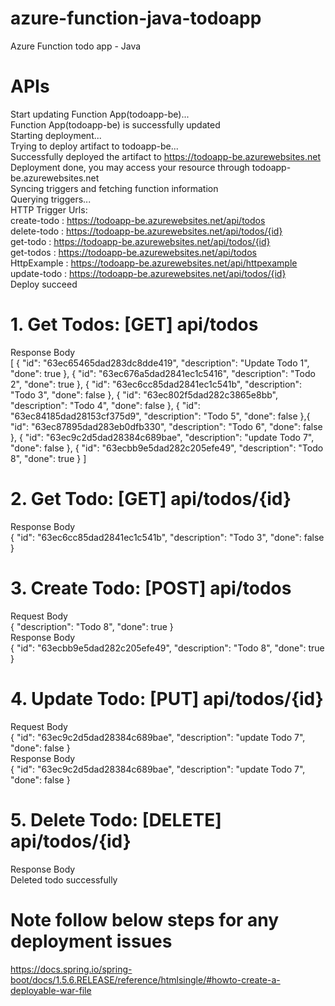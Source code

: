 # azure-function-java-todoapp
Azure Function todo app - Java

# APIs

Start updating Function App(todoapp-be)...\
Function App(todoapp-be) is successfully updated\
Starting deployment...\
Trying to deploy artifact to todoapp-be...\
Successfully deployed the artifact to https://todoapp-be.azurewebsites.net \
Deployment done, you may access your resource through todoapp-be.azurewebsites.net \
Syncing triggers and fetching function information\
Querying triggers...\
HTTP Trigger Urls:\
	 create-todo : https://todoapp-be.azurewebsites.net/api/todos \
	 delete-todo : https://todoapp-be.azurewebsites.net/api/todos/{id} \
	 get-todo : https://todoapp-be.azurewebsites.net/api/todos/{id} \
	 get-todos : https://todoapp-be.azurewebsites.net/api/todos \
	 HttpExample : https://todoapp-be.azurewebsites.net/api/httpexample \
	 update-todo : https://todoapp-be.azurewebsites.net/api/todos/{id} \
Deploy succeed

# 1. Get Todos: [GET] api/todos
Response Body \
[
{
  "id": "63ec65465dad283dc8dde419",
  "description": "Update Todo 1",
  "done": true
},
{
  "id": "63ec676a5dad2841ec1c5416",
  "description": "Todo 2",
  "done": true
},
{
  "id": "63ec6cc85dad2841ec1c541b",
  "description": "Todo 3",
  "done": false
},
{
  "id": "63ec802f5dad282c3865e8bb",
  "description": "Todo 4",
  "done": false
},
{
  "id": "63ec84185dad28153cf375d9",
  "description": "Todo 5",
  "done": false
},{
  "id": "63ec87895dad283eb0dfb330",
  "description": "Todo 6",
  "done": false
},
{
  "id": "63ec9c2d5dad28384c689bae",
  "description": "update Todo 7",
  "done": false
},
{
  "id": "63ecbb9e5dad282c205efe49",
  "description": "Todo 8",
  "done": true
}
]

# 2. Get Todo: [GET] api/todos/{id}
Response Body \
{
  "id": "63ec6cc85dad2841ec1c541b",
  "description": "Todo 3",
  "done": false
}

# 3. Create Todo: [POST] api/todos
Request Body \
{
    "description": "Todo 8",
    "done": true
}
<br />
Response Body \
{
  "id": "63ecbb9e5dad282c205efe49",
  "description": "Todo 8",
  "done": true
}

# 4. Update Todo: [PUT] api/todos/{id}
Request Body \
{
  "id": "63ec9c2d5dad28384c689bae",
  "description": "update Todo 7",
  "done": false
}
<br />
Response Body \
{
  "id": "63ec9c2d5dad28384c689bae",
  "description": "update Todo 7",
  "done": false
}

# 5. Delete Todo: [DELETE] api/todos/{id}
Response Body \
Deleted todo successfully

# Note follow below steps for any deployment issues 
https://docs.spring.io/spring-boot/docs/1.5.6.RELEASE/reference/htmlsingle/#howto-create-a-deployable-war-file
